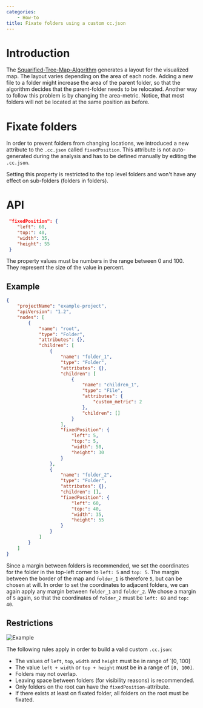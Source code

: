 ```yaml
---
categories:
    - How-to
title: Fixate folders using a custom cc.json
---
```


# Introduction

The [Squarified-Tree-Map-Algorithm](https://www.win.tue.nl/~vanwijk/stm.pdf) generates a layout for the visualized map.
The layout varies depending on the area of each node. Adding a new file to a folder might increase the area of the parent folder,
so that the algorithm decides that the parent-folder needs to be relocated. Another way to follow this problem is by changing the area-metric.
Notice, that most folders will not be located at the same position as before.

# Fixate folders

In order to prevent folders from changing locations, we introduced a new attribute to the `.cc.json` called `fixedPosition`.
This attribute is not auto-generated during the analysis and has to be defined manually by editing the `.cc.json`.

Setting this property is restricted to the top level folders and won't have any effect on sub-folders (folders in folders).

# API

```json
 "fixedPosition": {
    "left": 60,
    "top:": 40,
    "width": 35,
    "height": 55
 }
```

The property values must be numbers in the range between 0 and 100. They represent the size of the value in percent.

## Example

```json
{
	"projectName": "example-project",
	"apiVersion": "1.2",
	"nodes": [
		{
			"name": "root",
			"type": "Folder",
			"attributes": {},
			"children": [
				{
					"name": "folder_1",
					"type": "Folder",
					"attributes": {},
					"children": [
						{
							"name": "children_1",
							"type": "File",
							"attributes": {
								"custom_metric": 2
							},
							"children": []
						}
					],
					"fixedPosition": {
						"left": 5,
						"top:": 5,
						"width": 50,
						"height": 30
					}
				},
				{
					"name": "folder_2",
					"type": "Folder",
					"attributes": {},
					"children": [],
					"fixedPosition": {
						"left": 60,
						"top:": 40,
						"width": 35,
						"height": 55
					}
				}
			]
		}
	]
}
```

Since a margin between folders is recommended, we set the coordinates for the folder in the top-left corner
to `left: 5` and `top: 5`. The margin between the border of the map and `folder_1` is therefore `5`, but can be chosen at will.
In order to set the coordinates to adjacent folders, we can again apply any margin between `folder_1` and `folder_2`. We chose
a margin of `5` again, so that the coordinates of `folder_2` must be `left: 60` and `top: 40`.

## Restrictions

![Example]({{site.baseurl}}/assets/images/posts/how-to/fixate-folders/fixate-folder-example.jpg)

The following rules apply in order to build a valid custom `.cc.json`:

-   The values of `left`, `top`, `width` and `height` must be in range of `[0, 100]
-   The value `left + width` or `top + height` must be in a range of `[0, 100]`.
-   Folders may not overlap.
-   Leaving space between folders (for visibility reasons) is recommended.
-   Only folders on the root can have the `fixedPosition`-attribute.
-   If there exists at least on fixated folder, all folders on the root must be fixated.
